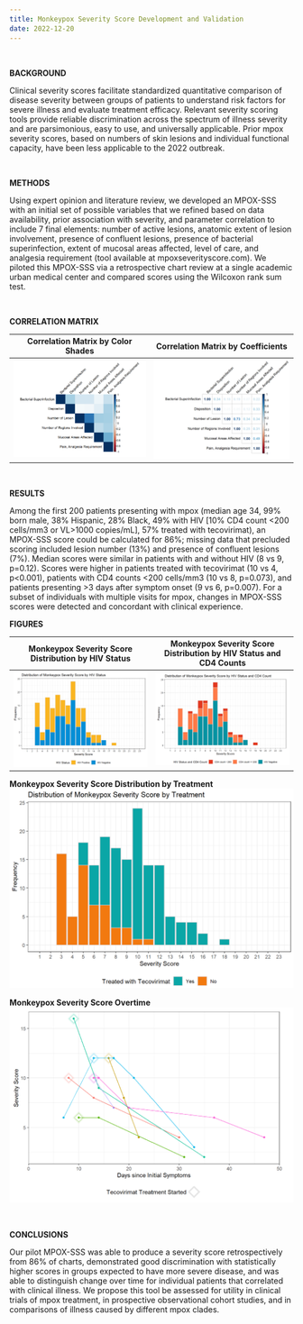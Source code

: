 ```yaml
---
title: Monkeypox Severity Score Development and Validation
date: 2022-12-20
---
```


<br>

**BACKGROUND**

Clinical severity scores facilitate standardized quantitative comparison of disease severity between groups of patients to understand risk factors for severe illness and evaluate treatment efficacy. Relevant severity scoring tools provide reliable discrimination across the spectrum of illness severity and are parsimonious, easy to use, and universally applicable. Prior mpox severity scores, based on numbers of skin lesions and individual functional capacity, have been less applicable to the 2022 outbreak.

<br>


**METHODS**

Using expert opinion and literature review, we developed an MPOX-SSS with an initial set of possible variables that we refined based on data availability, prior association with severity, and parameter correlation to include 7 final elements: number of active lesions, anatomic extent of lesion involvement, presence of confluent lesions, presence of bacterial superinfection, extent of mucosal areas affected, level of care, and analgesia requirement (tool available at mpoxseverityscore.com). We piloted this MPOX-SSS via a retrospective chart review at a single academic urban medical center and compared scores using the Wilcoxon rank sum test.

<br>

**CORRELATION MATRIX**

Correlation Matrix by Color Shades     |  Correlation Matrix by Coefficients
:-------------------------:|:-------------------------:
![**Matrix 1A: Monkeypox Severity Score Correlation Matrix 1**](Matrix_1A.png)  |  ![**Matrix 1B: Monkeypox Severity Score Correlation Matrix 2**](Matrix_1B.png)


<br>

**RESULTS**

Among the first 200 patients presenting with mpox (median age 34, 99% born male, 38% Hispanic, 28% Black, 49% with HIV [10% CD4 count <200 cells/mm3 or VL>1000 copies/mL], 57% treated with tecovirimat), an MPOX-SSS score could be calculated for 86%; missing data that precluded scoring included lesion number (13%) and presence of confluent lesions (7%). Median scores were similar in patients with and without HIV (8 vs 9, p=0.12). Scores were higher in patients treated with tecovirimat (10 vs 4, p<0.001), patients with CD4 counts <200 cells/mm3 (10 vs 8, p=0.073), and patients presenting >3 days after symptom onset (9 vs 6, p=0.007). For a subset of individuals with multiple visits for mpox, changes in MPOX-SSS scores were detected and concordant with clinical experience.


**FIGURES**

Monkeypox Severity Score Distribution by HIV Status   |  Monkeypox Severity Score Distribution by HIV Status and CD4 Counts
:-------------------------:|:-------------------------:
![**Figure 1C: Monkeypox Severity Score Distribution by HIV Status**](Figure_1C.png)  |  ![**Figure 1A: Monkeypox Severity Score Distribution by Treatment**](Figure_1A.png)

**Monkeypox Severity Score Distribution by Treatment**
![**Figure 1D: Monkeypox Severity Score Distribution by Treatment**](Figure_1D.png)

**Monkeypox Severity Score Overtime**
![**Figure 1B: Monkeypox Severity Score Overtime**](Figure_1B.png)

<br>

**CONCLUSIONS**

Our pilot MPOX-SSS was able to produce a severity score retrospectively from 86% of charts, demonstrated good discrimination with statistically higher scores in groups expected to have more severe disease, and was able to distinguish change over time for individual patients that correlated with clinical illness. We propose this tool be assessed for utility in clinical trials of mpox treatment, in prospective observational cohort studies, and in comparisons of illness caused by different mpox clades.


